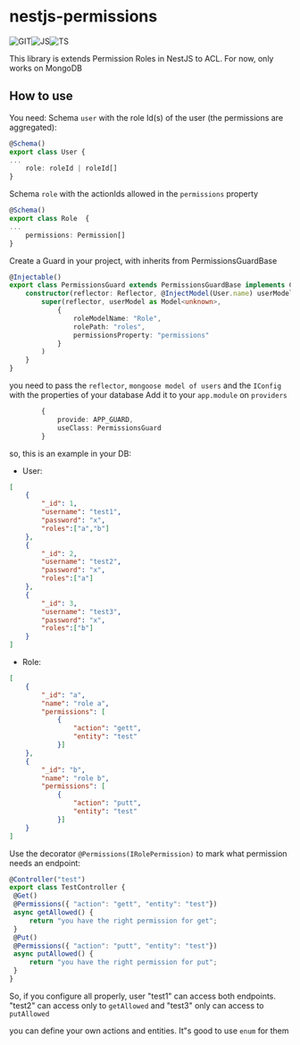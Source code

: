 # nestjs-permissions

![GIT](https://img.shields.io/badge/GIT-black?style=for-the-badge&logo=GIT&logoColor=F05032)![JS](https://img.shields.io/badge/JAVASCRIPT-black?style=for-the-badge&logo=JavaScript&logoColor=F7DF1E)![TS](https://img.shields.io/badge/TYPESCRIPT-black?style=for-the-badge&logo=TypeScript&logoColor=3178C6)

This library is extends Permission Roles in NestJS to ACL. For now, only works on MongoDB

## How to use
You need:
Schema `user` with the role Id(s) of the user (the permissions are aggregated):
```typescript
@Schema()
export class User {
...
    role: roleId | roleId[]
}
```
Schema `role` with the actionIds allowed in the `permissions` property
```typescript
@Schema()
export class Role  {
...
    permissions: Permission[]
}
```

Create a Guard in your project, with inherits from PermissionsGuardBase
```typescript
@Injectable()
export class PermissionsGuard extends PermissionsGuardBase implements CanActivate {
    constructor(reflector: Reflector, @InjectModel(User.name) userModel: Model<User>) {
        super(reflector, userModel as Model<unknown>, 
            {
                roleModelName: "Role", 
                rolePath: "roles", 
                permissionsProperty: "permissions"
            }
        )
    }
}
```
you need to pass the `reflector`, `mongoose model of users`  and the `IConfig` with the properties of your database
Add it to your `app.module` on `providers`
```typescript
        {
            provide: APP_GUARD,
            useClass: PermissionsGuard
        }
```

so, this is an example in your DB:

* User:
```json
[
    {
        "_id": 1,
        "username": "test1",
        "password": "x",
        "roles":["a","b"]
    },
    {
        "_id": 2,
        "username": "test2",
        "password": "x",
        "roles":["a"]
    },
    {
        "_id": 3,
        "username": "test3",
        "password": "x",
        "roles":["b"]
    }
]
```
* Role:
```json
[
    {
        "_id": "a",
        "name": "role a",
        "permissions": [
            {
                "action": "gett",
                "entity": "test"
            }]
    },
    {
        "_id": "b",
        "name": "role b",
        "permissions": [
            {
                "action": "putt",
                "entity": "test"
            }]
    }
]
```
Use the decorator `@Permissions(IRolePermission)` to mark what permission needs an endpoint:
```typescript
@Controller("test")
export class TestController {
 @Get()
 @Permissions({ "action": "gett", "entity": "test"})
 async getAllowed() {
     return "you have the right permission for get";
 }
 @Put()
 @Permissions({ "action": "putt", "entity": "test"})
 async putAllowed() {
     return "you have the right permission for put";
 }
}
```
So, if you configure all properly, user "test1" can access both endpoints. "test2" can access only to `getAllowed` and "test3" only can access to `putAllowed`

you can define your own actions and entities. It"s good to use `enum` for them
